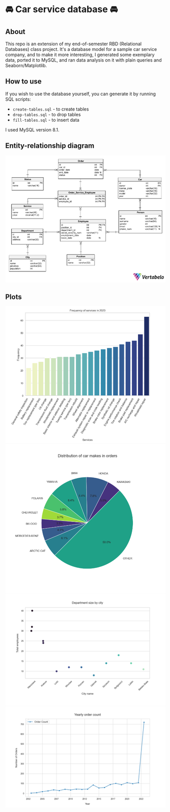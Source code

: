 # 🚘 Car service database 🚘

## About
This repo is an extension of my end-of-semester RBD (Relational Databases) class project. It's a database model for a sample car service company, and to make it more interesting, I generated some exemplary data, ported it to MySQL, and ran data analysis on it with plain queries and Seaborn/Matplotlib.

## How to use
If you wish to use the database yourself, you can generate it by running SQL scripts:

- `create-tables.sql` - to create tables
- `drop-tables.sql` - to drop tables
- `fill-tables.sql` - to insert data

I used MySQL version 8.1.

## Entity-relationship diagram
![](res/entity-relationship-diagram.png)

## Plots
![](res/2023_service_frequency.png)
![](res/car_makes_orders.png)
![](res/dept_sizes_by_city.png)
![](res/yearly_order_count.png)